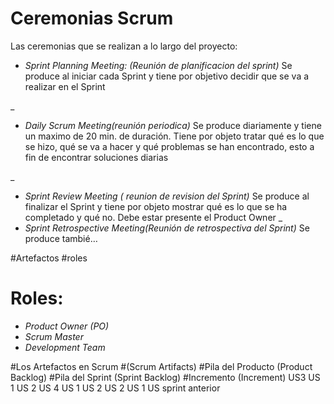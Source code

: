 # Ceremonias Scrum

Las ceremonias que se realizan a lo largo del proyecto:

* *Sprint Planning Meeting: (Reunión de planificacion del sprint)*  Se produce al iniciar cada Sprint y tiene por objetivo decidir que se va a realizar en el Sprint

_
* *Daily Scrum Meeting(reunión periodica)* Se produce diariamente y tiene un maximo de 20 min. de duración. Tiene por objeto tratar qué es lo que se hizo, qué se va a hacer y qué problemas se han encontrado, esto a fin de encontrar soluciones diarias

_
* *Sprint Review Meeting ( reunion de revision del Sprint)* Se produce al finalizar el Sprint y tiene por objeto mostrar qué es lo que se ha completado y qué no. Debe estar presente el Product Owner 
_
* *Sprint Retrospective Meeting(Reunión de retrospectiva del Sprint)* Se produce tambié…


#Artefactos
#roles

# Roles:

* *Product Owner (PO)*
* *Scrum Master*
* *Development Team*

#Los Artefactos en Scrum
#(Scrum Artifacts)
#Pila del Producto (Product Backlog)
#Pila del Sprint (Sprint Backlog)
#Incremento (Increment)
US3
US 1
US 2
US 4
US 1
US 2
US 2
US 1
US sprint anterior
